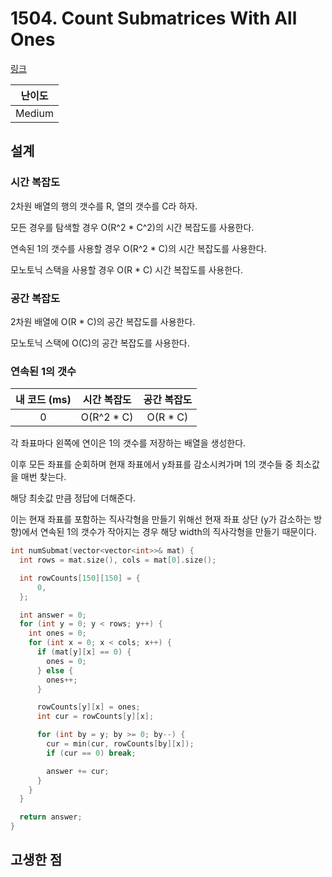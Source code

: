 # 1504. Count Submatrices With All Ones

[링크](https://leetcode.com/problems/count-submatrices-with-all-ones/description/)

| 난이도 |
| :----: |
| Medium |

## 설계

### 시간 복잡도

2차원 배열의 행의 갯수를 R, 열의 갯수를 C라 하자.

모든 경우를 탐색할 경우 O(R^2 \* C^2)의 시간 복잡도를 사용한다.

연속된 1의 갯수를 사용할 경우 O(R^2 \* C)의 시간 복잡도를 사용한다.

모노토닉 스택을 사용할 경우 O(R \* C) 시간 복잡도를 사용한다.

### 공간 복잡도

2차원 배열에 O(R \* C)의 공간 복잡도를 사용한다.

모노토닉 스택에 O(C)의 공간 복잡도를 사용한다.

### 연속된 1의 갯수

| 내 코드 (ms) | 시간 복잡도 | 공간 복잡도 |
| :----------: | :---------: | :---------: |
|      0       | O(R^2 \* C) |  O(R \* C)  |

각 좌표마다 왼쪽에 연이은 1의 갯수를 저장하는 배열을 생성한다.

이후 모든 좌표를 순회하며 현재 좌표에서 y좌표를 감소시켜가며 1의 갯수들 중 최소값을 매번 찾는다.

해당 최솟값 만큼 정답에 더해준다.

이는 현재 좌표를 포함하는 직사각형을 만들기 위해선 현재 좌표 상단 (y가 감소하는 방향)에서 연속된 1의 갯수가 작아지는 경우 해당 width의 직사각형을 만들기 때문이다.

```cpp
int numSubmat(vector<vector<int>>& mat) {
  int rows = mat.size(), cols = mat[0].size();

  int rowCounts[150][150] = {
      0,
  };

  int answer = 0;
  for (int y = 0; y < rows; y++) {
    int ones = 0;
    for (int x = 0; x < cols; x++) {
      if (mat[y][x] == 0) {
        ones = 0;
      } else {
        ones++;
      }

      rowCounts[y][x] = ones;
      int cur = rowCounts[y][x];

      for (int by = y; by >= 0; by--) {
        cur = min(cur, rowCounts[by][x]);
        if (cur == 0) break;

        answer += cur;
      }
    }
  }

  return answer;
}
```

## 고생한 점
